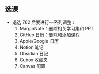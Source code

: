## 选课
- 退选 762 后要进行一系列调整：
	1. MarginNote：删除相关学习集和 PPT
	2. GitHub 日历：删除和添加课程
	3. Apple/Google 日历
	4. Notion 笔记
	5. Obsidian 日记
	6. Cubox 收藏夹
	7. Canvas 配置